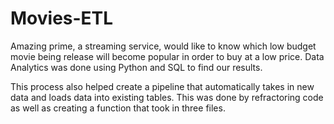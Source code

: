 # Movies-ETL
Amazing prime, a streaming service, would like to know which low budget movie being release will become popular in order to buy at a low price. Data Analytics was done using Python and SQL to find our results. 

This process also helped create a pipeline that automatically takes in new data and loads data into existing tables. This was done by refractoring code as well as creating a function that took in three files. 
